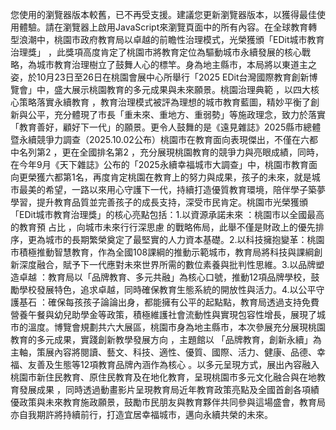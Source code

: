 您使用的瀏覽器版本較舊，已不再受支援。建議您更新瀏覽器版本，以獲得最佳使用體驗。請在瀏覽器上啟用JavaScript來瀏覽頁面中的所有內容。在全球教育轉型浪潮中，桃園市政府教育局以卓越的前瞻性治理模式，光榮獲頒「EDit城市教育治理獎」 ，此獎項高度肯定了桃園市將教育定位為驅動城市永續發展的核心戰略，為城市教育治理樹立了鼓舞人心的標竿。身為地主縣市，本局將以東道主之姿，於10月23日至26日在桃園會展中心所舉行「2025 EDit台灣國際教育創新博覽會」中，盛大展示桃園教育的多元成果與未來願景。桃園治理典範 ，以四大核心策略落實永續教育 ，教育治理模式被評為理想的城市教育藍圖，精妙平衡了創新與公平，充分體現了市長「重未來、重地方、重弱勢」等施政理念，致力於落實「教育善好，顧好下一代」的願景。更令人鼓舞的是《遠見雜誌》2025縣市總體暨永續競爭力調查（2025.10.02公布）桃園市在教育面向表現傑出，不僅在六都中名列第2 ，更在全國排名第2 ，充分展現桃園教育的競爭力與亮眼成績，同時，在今年9月《天下雜誌》公布的「2025永續幸福城市大調查」中，桃園市教育面向更榮獲六都第1名，再度肯定桃園在教育上的努力與成果，孩子的未來，就是城市最美的希望，一路以來用心守護下一代，持續打造優質教育環境，陪伴學子築夢學習，提升教育品質並完善孩子的成長支持，深受市民肯定。桃園市光榮獲頒「EDit城市教育治理獎」的核心亮點包括：1.以資源承諾未來 ：桃園市以全國最高的教育預 占比 ，向城市未來行行深思慮 的戰略佈局，此舉不僅是財政上的優先排序，更為城市的長期繁榮奠定了最堅實的人力資本基礎。2.以科技擁抱變革：桃園市積極推動智慧教育，作為全國108課綱的推動示範城市，教育局將科技與課綱創新深度融合，賦予下一代應對未來世界所需的數位素養與批判性思維。3.以品牌塑造卓越 ：教育局以「品牌教育、多元共融」為核心口號，推動12項品牌學校，鼓勵學校發展特色，追求卓越，同時確保教育生態系統的開放性與活力。4.以公平守護基石 ：確保每孩孩子論論出身，都能擁有公平的起點點，教育局透過支持免費營養午餐與幼兒助學金等政策，積極維護社會流動性與實現包容性增長，展現了城市的溫度。博覽會規劃共六大展區，桃園市身為地主縣市，本次參展充分展現桃園教育的多元成果，實踐創新教學發展方向 ，主題館以 「品牌教育，創新永續」為主軸，策展內容將閱讀、藝文、科技、適性、優質、國際、活力、健康、品德、幸福、友善及生態等12項教育品牌內涵作為核心 。以多元呈現方式，展出內容融入桃園市新住民教育、原住民教育及在地化教育，呈現桃園市多元文化融合與在地教育發展成果 ，同時透過動畫影片呈現教育局近年教育政策亮點及全國首創各項績優政策與未來教育施政願景，鼓勵市民朋友與教育夥伴共同參與這場盛會，教育局亦自我期許將持續前行，打造宜居幸福城市，邁向永續共榮的未來。
